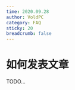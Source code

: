 ```yaml
---
time: 2020.09.28
author: VoldPC
category: FAQ
sticky: 20
breadcrumb: false
---
```


# 如何发表文章

TODO...
